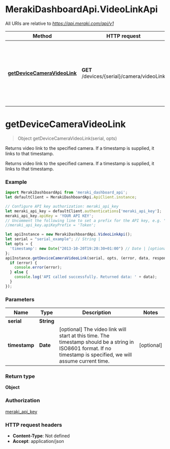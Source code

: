 # MerakiDashboardApi.VideoLinkApi

All URIs are relative to *https://api.meraki.com/api/v1*

Method | HTTP request | Description
------------- | ------------- | -------------
[**getDeviceCameraVideoLink**](VideoLinkApi.md#getDeviceCameraVideoLink) | **GET** /devices/{serial}/camera/videoLink | Returns video link to the specified camera. If a timestamp is supplied, it links to that timestamp.

<a name="getDeviceCameraVideoLink"></a>
# **getDeviceCameraVideoLink**
> Object getDeviceCameraVideoLink(serial, opts)

Returns video link to the specified camera. If a timestamp is supplied, it links to that timestamp.

Returns video link to the specified camera. If a timestamp is supplied, it links to that timestamp.

### Example
```javascript
import MerakiDashboardApi from 'meraki_dashboard_api';
let defaultClient = MerakiDashboardApi.ApiClient.instance;

// Configure API key authorization: meraki_api_key
let meraki_api_key = defaultClient.authentications['meraki_api_key'];
meraki_api_key.apiKey = 'YOUR API KEY';
// Uncomment the following line to set a prefix for the API key, e.g. "Token" (defaults to null)
//meraki_api_key.apiKeyPrefix = 'Token';

let apiInstance = new MerakiDashboardApi.VideoLinkApi();
let serial = "serial_example"; // String | 
let opts = { 
  'timestamp': new Date("2013-10-20T19:20:30+01:00") // Date | [optional] The video link will start at this time. The timestamp should be a string in ISO8601 format. If no timestamp is specified, we will assume current time.
};
apiInstance.getDeviceCameraVideoLink(serial, opts, (error, data, response) => {
  if (error) {
    console.error(error);
  } else {
    console.log('API called successfully. Returned data: ' + data);
  }
});
```

### Parameters

Name | Type | Description  | Notes
------------- | ------------- | ------------- | -------------
 **serial** | **String**|  | 
 **timestamp** | **Date**| [optional] The video link will start at this time. The timestamp should be a string in ISO8601 format. If no timestamp is specified, we will assume current time. | [optional] 

### Return type

**Object**

### Authorization

[meraki_api_key](../README.md#meraki_api_key)

### HTTP request headers

 - **Content-Type**: Not defined
 - **Accept**: application/json

